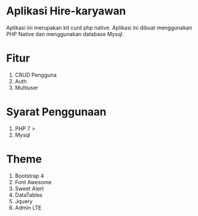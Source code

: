 # Aplikasi Hire-karyawan
Aplikasi ini merupakan  kit curd php native. Aplikasi ini dibuat menggunakan PHP Native dan menggunakan database Mysql.

# Fitur
1. CRUD Pengguna
2. Auth
4. Multiuser 

# Syarat Penggunaan
1. PHP 7 >
2. Mysql

# Theme
1. Bootstrap 4
2. Font Awesome
3. Sweet Alert
4. DataTables
5. Jquery
6. Admin LTE